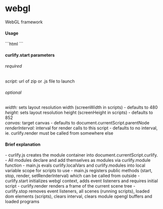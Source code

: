 # webgl
WebGL framework

<h4>Usage</h4>
```html
  <canvas style="width: 480;height: 200">
    <script onload="this.curlify.start({script:'http://api.curlify.com/units/ads/1769/assets/dev.zip',renderInterval:1000/60})" type="text/javascript" src="http://curlify.io/dev/curlify.min.js"></script>
  </canvas>
```

<h4>curlify.start parameters</h4>
<h6>required</h6>
<i>script:</i> url of zip or .js file to launch
<h6>optional</h6>
<i>width:</i> sets layout resolution width (screenWidth in scripts) - defaults to 480<br>
<i>height:</i> sets layout resolution height (screenHeight in scripts) - defaults to 852<br>
<i>canvas:</i> target canvas - defaults to document.currentScript.parentNode<br>
<i>renderInterval:</i> interval for render calls to this script - defaults to no interval, ie. curlify.render must be called from somewhere else<br>

<h4>Brief explanation</h4>
- curlify.js creates the module container into document.currentScript.curlify.
- All modules declare and add themselves as modules via curlify.module function
- main.js evals curlify.localVars and curlify.modules into local variable scope for scripts to use
- main.js registers public methods (start, stop, render, setRenderInterval) which can be called from outside
- curlify.start initializes webgl context, adds event listeners and requires initial script
- curlify.render renders a frame of the current scene tree
- curlify.stop removes event listeners, all scenes (running scripts), loaded dom elements (scripts), clears interval, clears module opengl buffers and loaded programs
